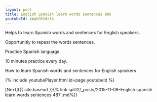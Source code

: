```yaml
---
layout: post
title: English Spanish learn words sentences 899 
youtubeId: 4AgUG6Sdif4
---
```

 
 
Helps to learn Spanish words and sentences for English speakers.

Opportunitiy to repeat the words sentences. 

Practice Spanish language. 
 
10 minutes practice every day. 
 
How to learn Spanish words and sentences for English speakers 
 
{% include youtubePlayer.html id=page.youtubeId %}
 
 
[Next]({{ site.baseurl }}{% link  split2/_posts/2015-11-08-English spanish learn words sentences 487 .md%})
 
